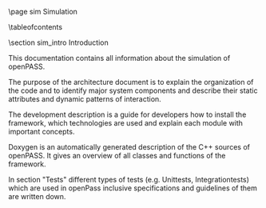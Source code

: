 \page sim Simulation

\tableofcontents

\section sim_intro Introduction

This documentation contains all information about the simulation of openPASS.

The purpose of the architecture document is to explain the organization of the code and to identify major system components and describe their static attributes and dynamic patterns of interaction. 

The development description is a guide for developers how to install the framework, which technologies are used and explain each module with important concepts. 

Doxygen is an automatically generated description of the C++ sources of openPASS. It gives an overview of all classes and functions of the framework.

In section "Tests" different types of tests (e.g. Unittests, Integrationtests) which are used in openPass inclusive specifications and guidelines of them are written down.

